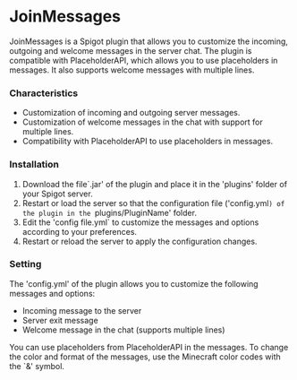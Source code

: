 # JoinMessages

JoinMessages is a Spigot plugin that allows you to customize the incoming, outgoing and welcome messages in the server chat. The plugin is compatible with PlaceholderAPI, which allows you to use placeholders in messages. It also supports welcome messages with multiple lines.

### Characteristics

- Customization of incoming and outgoing server messages.
- Customization of welcome messages in the chat with support for multiple lines.
- Compatibility with PlaceholderAPI to use placeholders in messages.
###

### Installation

1. Download the file`.jar' of the plugin and place it in the 'plugins' folder of your Spigot server.
2. Restart or load the server so that the configuration file ('config.yml`) of the plugin in the `plugins/PluginName' folder.
3. Edit the 'config file.yml` to customize the messages and options according to your preferences.
4. Restart or reload the server to apply the configuration changes.
###

### Setting

The 'config.yml' of the plugin allows you to customize the following messages and options:

- Incoming message to the server
- Server exit message
- Welcome message in the chat (supports multiple lines)

You can use placeholders from PlaceholderAPI in the messages. To change the color and format of the messages, use the Minecraft color codes with the `&' symbol.
###
